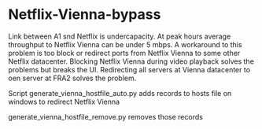 # Netflix-Vienna-bypass
Link between A1 snd Netflix is undercapacity. At peak hours average throughput to Netflix Vienna can be under 5 mbps. A workaround to this problem is too block or redirect ports from Netflix Vienna to some other Netflix datacenter. Blocking Netflix Vienna during video playback solves the problems but breaks the UI. Redirecting all servers at Vienna datacenter to oen server at FRA2 solves the problem.

Script 
generate_vienna_hostfile_auto.py adds records to hosts file on windows to redirect Netflix Vienna

generate_vienna_hostfile_remove.py removes those records 

